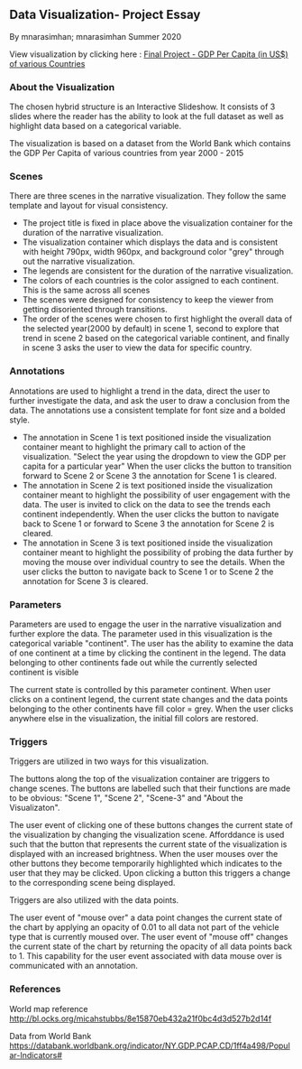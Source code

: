 ## Data Visualization- Project Essay

By mnarasimhan; mnarasimhan
Summer 2020

View visualization by clicking here : [Final Project - GDP Per Capita (in US\$) of various Countries](https://mnarasimhan02.github.io/)

### About the Visualization

The chosen hybrid structure is an Interactive Slideshow. It consists of 3 slides where the reader has the ability to look at the full dataset as well as highlight data based on a categorical variable.

The visualization is based on a dataset from the World Bank which contains the GDP Per Capita of various countries from year 2000 - 2015

### Scenes

There are three scenes in the narrative visualization. They follow the same template and layout for visual consistency.

- The project title is fixed in place above the visualization container for the duration of the narrative visualization.
- The visualization container which displays the data and is consistent with height 790px, width 960px, and background color "grey" through out the narrative visualization.
- The legends are consistent for the duration of the narrative visualization.
- The colors of each countries is the color assigned to each continent. This is the same across all scenes
- The scenes were designed for consistency to keep the viewer from getting disoriented through transitions.
- The order of the scenes were chosen to first highlight the overall data of the selected year(2000 by default) in scene 1, second to explore that trend in scene 2 based on the categorical variable continent, and finally in scene 3 asks the user to view the data for specific country.

### Annotations

Annotations are used to highlight a trend in the data, direct the user to further investigate the data, and ask the user to draw a conclusion from the data. The annotations use a consistent template for font size and a bolded style.

- The annotation in Scene 1 is text positioned inside the visualization container meant to highlight the primary call to action of the visualization. "Select the year using the dropdown to view the GDP per capita for a particular year" When the user clicks the button to transition forward to Scene 2 or Scene 3 the annotation for Scene 1 is cleared.
- The annotation in Scene 2 is text positioned inside the visualization container meant to highlight the possibility of user engagement with the data. The user is invited to click on the data to see the trends each continent independently. When the user clicks the button to navigate back to Scene 1 or forward to Scene 3 the annotation for Scene 2 is cleared.
- The annotation in Scene 3 is text positioned inside the visualization container meant to highlight the possibility of probing the data further by moving the mouse over individual country to see the details. When the user clicks the button to navigate back to Scene 1 or to Scene 2 the annotation for Scene 3 is cleared.

### Parameters

Parameters are used to engage the user in the narrative visualization and further explore the data. The parameter used in this visualization is the categorical variable "continent". The user has the ability to examine the data of one continent at a time by clicking the continent in the legend. The data belonging to other continents fade out while the currently selected continent is visible

The current state is controlled by this parameter continent. When user clicks on a continent legend, the current state changes and the data points belonging to the other continents have fill color = grey. When the user clicks anywhere else in the visualization, the initial fill colors are restored.

### Triggers

Triggers are utilized in two ways for this visualization.

The buttons along the top of the visualization container are triggers to change scenes. The buttons are labelled such that their functions are made to be obvious: "Scene 1", "Scene 2", "Scene-3" and "About the Visualizaton".

The user event of clicking one of these buttons changes the current state of the visualization by changing the visualization scene. Afforddance is used such that the button that represents the current state of the visualization is displayed with an increased brightness. When the user mouses over the other buttons they become temporarily highlighted which indicates to the user that they may be clicked. Upon clicking a button this triggers a change to the corresponding scene being displayed.

Triggers are also utilized with the data points.

The user event of "mouse over" a data point changes the current state of the chart by applying an opacity of 0.01 to all data not part of the vehicle type that is currently moused over. The user event of "mouse off" changes the current state of the chart by returning the opacity of all data points back to 1. This capability for the user event associated with data mouse over is communicated with an annotation.

### References

World map reference
http://bl.ocks.org/micahstubbs/8e15870eb432a21f0bc4d3d527b2d14f

Data from World Bank
https://databank.worldbank.org/indicator/NY.GDP.PCAP.CD/1ff4a498/Popular-Indicators#

